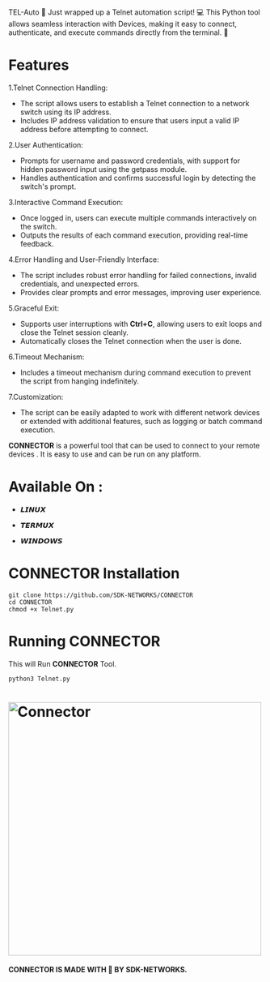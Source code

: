 
TEL-Auto
🚀 Just wrapped up a Telnet automation script! 💻 This Python tool allows seamless interaction with Devices, making it easy to connect, authenticate, and execute commands directly from the terminal. 🔄


# Features

1.Telnet Connection Handling: 
- The script allows users to establish a Telnet connection to a network switch using its IP address.
- Includes IP address validation to ensure that users input a valid IP address before attempting to connect.
 
2.User Authentication: 
- Prompts for username and password credentials, with support for hidden password input using the getpass module.
- Handles authentication and confirms successful login by detecting the switch's prompt.

3.Interactive Command Execution: 
- Once logged in, users can execute multiple commands interactively on the switch.
- Outputs the results of each command execution, providing real-time feedback.

4.Error Handling and User-Friendly Interface: 
- The script includes robust error handling for failed connections, invalid credentials, and unexpected errors.
- Provides clear prompts and error messages, improving user experience.

5.Graceful Exit: 
- Supports user interruptions with **Ctrl+C**, allowing users to exit loops and close the Telnet session cleanly.
- Automatically closes the Telnet connection when the user is done.

6.Timeout Mechanism: 
- Includes a timeout mechanism during command execution to prevent the script from hanging indefinitely.

7.Customization: 
- The script can be easily adapted to work with different network devices or extended with additional features, such as logging or batch command execution.

**CONNECTOR** is a powerful tool that can be used to connect to your remote devices . It is easy to use and can be run on any platform.

# Available On :

- 𝙇𝙄𝙉𝙐𝙓

- 𝙏𝙀𝙍𝙈𝙐𝙓

- 𝙒𝙄𝙉𝘿𝙊𝙒𝙎
# CONNECTOR Installation

```
git clone https://github.com/SDK-NETWORKS/CONNECTOR
cd CONNECTOR
chmod +x Telnet.py
```

# Running CONNECTOR

This will Run **CONNECTOR** Tool.

```
python3 Telnet.py 
```
<h1 align="left">
  <img width="500" alt="Connector" src="Static/example.png">
  <br>
</h1>

**CONNECTOR IS MADE WITH 🖤 BY SDK-NETWORKS.**
